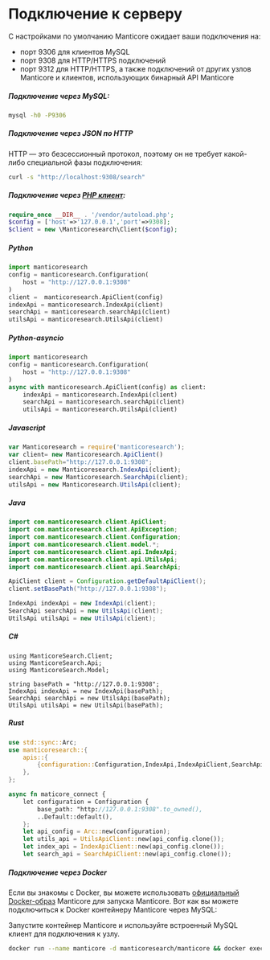 # Подключение к серверу

<!-- example connect -->
С настройками по умолчанию Manticore ожидает ваши подключения на:

  * порт 9306 для клиентов MySQL
  * порт 9308 для HTTP/HTTPS подключений
  * порт 9312 для HTTP/HTTPS, а также подключений от других узлов Manticore и клиентов, использующих бинарный API Manticore

<!-- intro -->
##### Подключение через MySQL:

<!-- request SQL -->
```bash
mysql -h0 -P9306
```

<!-- intro -->
##### Подключение через JSON по HTTP

<!-- request HTTP -->
HTTP — это безсессионный протокол, поэтому он не требует какой-либо специальной фазы подключения:

```bash
curl -s "http://localhost:9308/search"
```

<!-- intro -->
##### Подключение через [PHP клиент](https://github.com/manticoresoftware/manticoresearch-php):

<!-- request PHP -->
```php
require_once __DIR__ . '/vendor/autoload.php';
$config = ['host'=>'127.0.0.1','port'=>9308];
$client = new \Manticoresearch\Client($config);
```
<!-- intro -->
##### Python
<!-- request Python -->
```python
import manticoresearch
config = manticoresearch.Configuration(
    host = "http://127.0.0.1:9308"
)
client =  manticoresearch.ApiClient(config)
indexApi = manticoresearch.IndexApi(client)
searchApi = manticoresearch.searchApi(client)
utilsApi = manticoresearch.UtilsApi(client)
```

<!-- intro -->
##### Python-asyncio
<!-- request Python-asyncio -->
```python
import manticoresearch
config = manticoresearch.Configuration(
    host = "http://127.0.0.1:9308"
)
async with manticoresearch.ApiClient(config) as client:
    indexApi = manticoresearch.IndexApi(client)
    searchApi = manticoresearch.searchApi(client)
    utilsApi = manticoresearch.UtilsApi(client)
```

<!-- intro -->
##### Javascript
<!-- request Javascript -->
```javascript
var Manticoresearch = require('manticoresearch');
var client= new Manticoresearch.ApiClient()
client.basePath="http://127.0.0.1:9308";
indexApi = new Manticoresearch.IndexApi(client);
searchApi = new Manticoresearch.SearchApi(client);
utilsApi = new Manticoresearch.UtilsApi(client);
```

<!-- intro -->
##### Java
<!-- request Java -->
```java
import com.manticoresearch.client.ApiClient;
import com.manticoresearch.client.ApiException;
import com.manticoresearch.client.Configuration;
import com.manticoresearch.client.model.*;
import com.manticoresearch.client.api.IndexApi;
import com.manticoresearch.client.api.UtilsApi;
import com.manticoresearch.client.api.SearchApi;

ApiClient client = Configuration.getDefaultApiClient();
client.setBasePath("http://127.0.0.1:9308");

IndexApi indexApi = new IndexApi(client);
SearchApi searchApi = new UtilsApi(client);
UtilsApi utilsApi = new UtilsApi(client);
```

<!-- intro -->
##### C#
<!-- request C# -->
```clike
using ManticoreSearch.Client;
using ManticoreSearch.Api;
using ManticoreSearch.Model;

string basePath = "http://127.0.0.1:9308";
IndexApi indexApi = new IndexApi(basePath);
SearchApi searchApi = new UtilsApi(basePath);
UtilsApi utilsApi = new UtilsApi(basePath);
```

<!-- intro -->
##### Rust
<!-- request Rust -->
```rust
use std::sync::Arc;
use manticoresearch::{
    apis::{
        {configuration::Configuration,IndexApi,IndexApiClient,SearchApi,SearchApiClient,UtilsApi,UtilsApiClient}
    },
};

async fn maticore_connect {
	let configuration = Configuration {
	    base_path: "http://127.0.0.1:9308".to_owned(),
	    ..Default::default(),
	};
    let api_config = Arc::new(configuration);
    let utils_api = UtilsApiClient::new(api_config.clone());
    let index_api = IndexApiClient::new(api_config.clone());
    let search_api = SearchApiClient::new(api_config.clone());
```

<!-- intro -->
##### Подключение через Docker
Если вы знакомы с Docker, вы можете использовать [официальный Docker-образ](https://github.com/manticoresoftware/docker) Manticore для запуска Manticore. Вот как вы можете подключиться к Docker контейнеру Manticore через MySQL:
<!-- request docker -->
Запустите контейнер Manticore и используйте встроенный MySQL клиент для подключения к узлу.
```bash
docker run --name manticore -d manticoresearch/manticore && docker exec -it manticore mysql
```
<!-- end -->
<!-- proofread -->

